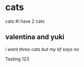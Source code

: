 # cats
cats 
#i have 2 cats
## valentina and yuki
*i want three cats but my bf says no*


Testing 123
